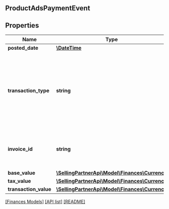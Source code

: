 ## ProductAdsPaymentEvent

## Properties

Name | Type | Description | Notes
------------ | ------------- | ------------- | -------------
**posted_date** | [**\DateTime**](\DateTime.md) |  | [optional]
**transaction_type** | **string** | Indicates if the transaction is for a charge or a refund.  Possible values:  * charge - Charge  * refund - Refund | [optional]
**invoice_id** | **string** | Identifier for the invoice that the transaction appears in. | [optional]
**base_value** | [**\SellingPartnerApi\Model\Finances\Currency**](Currency.md) |  | [optional]
**tax_value** | [**\SellingPartnerApi\Model\Finances\Currency**](Currency.md) |  | [optional]
**transaction_value** | [**\SellingPartnerApi\Model\Finances\Currency**](Currency.md) |  | [optional]

[[Finances Models]](../) [[API list]](../../Api) [[README]](../../../README.md)
